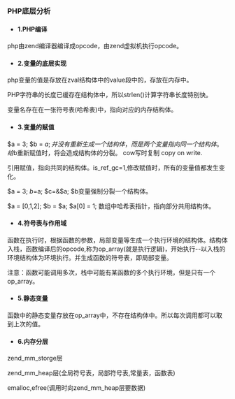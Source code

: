 ### PHP底层分析

* #### 1.PHP编译
php由zend编译器编译成opcode，由zend虚拟机执行opcode。

* #### 2.变量的底层实现
php变量的值是存放在zval结构体中的value段中的，存放在内存中。

PHP字符串的长度已缓存在结构体中，所以strlen()计算字符串长度特别快。

变量名存在在一张符号表(哈希表)中，指向对应的内存结构体。

* #### 3.变量的赋值
$a = 3;
$b = $a;
并没有重新生成一个结构体，而是两个变量指向同一个结构体。给$b重新赋值时，将会造成结构体的分裂。 cow写时复制  copy on write.

引用赋值，指向共同的结构体。is_ref_gc=1,修改赋值时，所有的变量值都发生变化。

$a = 3; $b=$a; $c=&$a;
$b变量强制分裂一个结构体。

$a = [0,1,2]; $b = $a; $a[0] = 1;
数组中哈希表指针，指向部分共用结构体。

* #### 4.符号表与作用域
函数在执行时，根据函数的参数，局部变量等生成一个执行环境的结构体。结构体入栈，函数编译后的opcode,称为op_array(就是执行逻辑)，开始执行--以入栈的环境结构体为环境执行。并生成函数的符号表，即局部变量。

注意：函数可能调用多次，栈中可能有某函数的多个执行环境，但是只有一个op_array。

* #### 5.静态变量
函数中的静态变量存放在op_array中，不存在结构体中。所以每次调用都可以取到上次的值。

* #### 6.内存分层
zend_mm_storge层

zend_mm_heap层(全局符号表，局部符号表,常量表，函数表)

emalloc,efree(调用时向zend_mm_heap层要数据)
